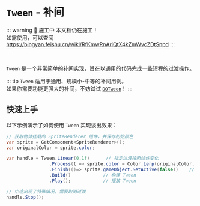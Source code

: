 # `Tween` - 补间

::: warning 🚧 施工中
本文档仍在施工！  
如需使用，可以查阅 https://bingyan.feishu.cn/wiki/RfKmwRnAriQtX4kZmWvcZDtSnpd
:::

<br/>  

`Tween` 是一个非常简单的补间实现，旨在以通用的代码完成一些短程的过渡操作。  

::: tip
`Tween` 适用于通用、规模小-中等的补间用例。  
如果你需要功能更强大的补间，不妨试试 [`DOTween`](https://github.com/Demigiant/dotween)！
:::


## 快速上手

以下示例演示了如何使用 `Tween` 实现淡出效果：

```C#
// 获取物体挂载的 SpriteRenderer 组件，并保存初始颜色
var sprite = GetComponent<SpriteRenderer>();
var originalColor = sprite.color;

var handle = Tween.Linear(0.1f)      // 指定过渡按照线性变化
                .Process(t => sprite.color = Color.Lerp(originalColor, Color.transparent, t))   // 每帧更新，让颜色逐渐变透明
                .Finish(()=> sprite.gameObject.SetActive(false))    // 过渡结束后，将物体隐藏
                .Build()            // 构建 Tween
                .Play();            // 播放 Tween

// 中途出现了特殊情况，需要取消过渡
handle.Stop();
```